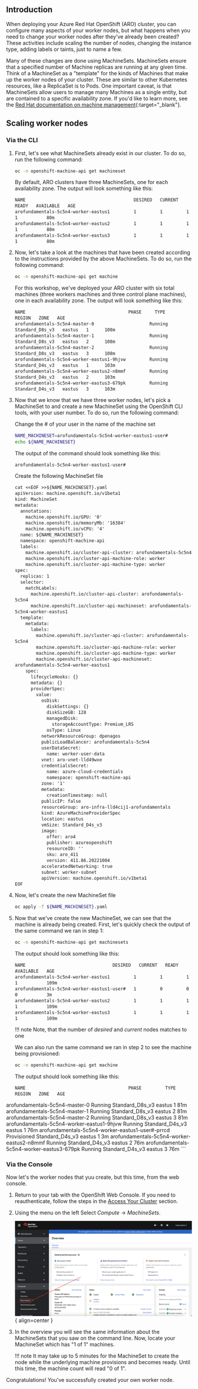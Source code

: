 ## Introduction

When deploying your Azure Red Hat OpenShift (ARO) cluster, you can configure many aspects of your worker nodes, but what happens when you need to change your worker nodes after they've already been created? These activities include scaling the number of nodes, changing the instance type, adding labels or taints, just to name a few.

Many of these changes are done using MachineSets. MachineSets ensure that a specified number of Machine replicas are running at any given time. Think of a MachineSet as a "template" for the kinds of Machines that make up the worker nodes of your cluster. These are similar to other Kubernetes resources, like a ReplicaSet is to Pods. One important caveat, is that MachineSets allow users to manage many Machines as a single entity, but are contained to a specific availability zone. If you'd like to learn more, see the [Red Hat documentation on machine management](https://docs.openshift.com/container-platform/latest/machine_management/index.html){:target="_blank"}.

## Scaling worker nodes
### Via the CLI

1. First, let's see what MachineSets already exist in our cluster. To do so, run the following command:

    ```bash
    oc -n openshift-machine-api get machineset
    ```

    By default, ARO clusters have three MachineSets, one for each availability zone. The output will look something like this:

    ```{.text .no-copy}
    NAME                                         DESIRED   CURRENT   READY   AVAILABLE   AGE
    arofundamentals-5c5n4-worker-eastus1         1         1         1       1           80m
    arofundamentals-5c5n4-worker-eastus2         1         1         1       1           80m
    arofundamentals-5c5n4-worker-eastus3         1         1         1       1           80m
    ```

2. Now, let's take a look at the machines that have been created according to the instructions provided by the above MachineSets. To do so, run the following command:

    ```bash
    oc -n openshift-machine-api get machine
    ```

    For this workshop, we've deployed your ARO cluster with six total machines (three workers machines and three control plane machines), one in each availability zone. The output will look something like this:

    ```{.text .no-copy}
    NAME                                       PHASE     TYPE              REGION   ZONE   AGE
    arofundamentals-5c5n4-master-0                     Running   Standard_D8s_v3   eastus   1      108m
    arofundamentals-5c5n4-master-1                     Running   Standard_D8s_v3   eastus   2      108m
    arofundamentals-5c5n4-master-2                     Running   Standard_D8s_v3   eastus   3      108m
    arofundamentals-5c5n4-worker-eastus1-9hjvw         Running   Standard_D4s_v3   eastus   1      103m
    arofundamentals-5c5n4-worker-eastus2-n8mmf         Running   Standard_D4s_v3   eastus   2      103m
    arofundamentals-5c5n4-worker-eastus3-679pk         Running   Standard_D4s_v3   eastus   3      103m
    ```

3. Now that we know that we have three worker nodes, let's pick a MachineSet to and create a new MachineSet using the OpenShift CLI tools, with your user number. To do so, run the following command:

    Change the # of your user in the name of the machine set

    ```bash
    NAME_MACHINESET=arofundamentals-5c5n4-worker-eastus1-user#
    echo ${NAME_MACHINESET}
    ```

    The output of the command should look something like this:

    ```{.text .no-copy}
    arofundamentals-5c5n4-worker-eastus1-user#
    ```

    Create the following MachineSet file

    ```{.text .no-copy}
    cat <<EOF >>${NAME_MACHINESET}.yaml
    apiVersion: machine.openshift.io/v1beta1
    kind: MachineSet
    metadata:
      annotations:
        machine.openshift.io/GPU: '0'
        machine.openshift.io/memoryMb: '16384'
        machine.openshift.io/vCPU: '4'
      name: ${NAME_MACHINESET}
      namespace: openshift-machine-api
      labels:
        machine.openshift.io/cluster-api-cluster: arofundamentals-5c5n4
        machine.openshift.io/cluster-api-machine-role: worker
        machine.openshift.io/cluster-api-machine-type: worker
    spec:
      replicas: 1
      selector:
        matchLabels:
          machine.openshift.io/cluster-api-cluster: arofundamentals-5c5n4
          machine.openshift.io/cluster-api-machineset: arofundamentals-5c5n4-worker-eastus1
      template:
        metadata:
          labels:
            machine.openshift.io/cluster-api-cluster: arofundamentals-5c5n4
            machine.openshift.io/cluster-api-machine-role: worker
            machine.openshift.io/cluster-api-machine-type: worker
            machine.openshift.io/cluster-api-machineset: arofundamentals-5c5n4-worker-eastus1
        spec:
          lifecycleHooks: {}
          metadata: {}
          providerSpec:
            value:
              osDisk:
                diskSettings: {}
                diskSizeGB: 128
                managedDisk:
                  storageAccountType: Premium_LRS
                osType: Linux
              networkResourceGroup: dpenagos
              publicLoadBalancer: arofundamentals-5c5n4
              userDataSecret:
                name: worker-user-data
              vnet: aro-vnet-lld49wxe
              credentialsSecret:
                name: azure-cloud-credentials
                namespace: openshift-machine-api
              zone: '1'
              metadata:
                creationTimestamp: null
              publicIP: false
              resourceGroup: aro-infra-lld4cij1-arofundamentals
              kind: AzureMachineProviderSpec
              location: eastus
              vmSize: Standard_D4s_v3
              image:
                offer: aro4
                publisher: azureopenshift
                resourceID: ''
                sku: aro_411
                version: 411.86.20221004
              acceleratedNetworking: true
              subnet: worker-subnet
              apiVersion: machine.openshift.io/v1beta1
    EOF
    ```
4. Now, let's create the new MachineSet file

    ```bash
    oc apply -f ${NAME_MACHINESET}.yaml
    ```

5. Now that we've create the new MachineSet, we can see that the machine is already being created. First, let's quickly check the output of the same command we ran in step 1:

    ```bash
    oc -n openshift-machine-api get machinesets
    ```

    The output should look something like this:

    ```{.text .no-copy}
    NAME                                 DESIRED   CURRENT   READY   AVAILABLE   AGE
    arofundamentals-5c5n4-worker-eastus1         1         1         1       1           109m
    arofundamentals-5c5n4-worker-eastus1-user#   1         0         0       0           3m
    arofundamentals-5c5n4-worker-eastus2         1         1         1       1           109m
    arofundamentals-5c5n4-worker-eastus3         1         1         1       1           109m
    ```

    !!! note
        Note, that the number of *desired* and *current* nodes matches to one

    We can also run the same command we ran in step 2 to see the machine being provisioned:

    ```bash
    oc -n openshift-machine-api get machine
    ```

    The output should look something like this:

    ```{.text .no-copy}
    NAME                                       PHASE         TYPE              REGION   ZONE   AGE
  arofundamentals-5c5n4-master-0                     Running       Standard_D8s_v3   eastus   1      81m
  arofundamentals-5c5n4-master-1                     Running       Standard_D8s_v3   eastus   2      81m
  arofundamentals-5c5n4-master-2                     Running       Standard_D8s_v3   eastus   3      81m
  arofundamentals-5c5n4-worker-eastus1-9hjvw         Running       Standard_D4s_v3   eastus   1      76m
  arofundamentals-5c5n4-worker-eastus1-user#-prrcd   Provisioned   Standard_D4s_v3   eastus   1      3m
  arofundamentals-5c5n4-worker-eastus2-n8mmf         Running       Standard_D4s_v3   eastus   2      76m
  arofundamentals-5c5n4-worker-eastus3-679pk         Running       Standard_D4s_v3   eastus   3      76m
    ```

### Via the Console

Now let's the worker nodes that yuu create, but this time, from the web console.

1. Return to your tab with the OpenShift Web Console. If you need to reauthenticate, follow the steps in the [Access Your Cluster](../setup/3-access-cluster/) section.

1. Using the menu on the left Select *Compute* -> *MachineSets*.

    ![Web Console - Cluster Settings](/assets/images/web-console-machineset-sidebar.png){ align=center }

1. In the overview you will see the same information about the MachineSets that you saw on the command line. Now, locate your MachineSet which has "1 of 1" machines.

    !!! note
        It may take up to 5 minutes for the MachineSet to create the node 
        while the underlying machine provisions and becomes ready.  Until this time, 
        the machine count will read "0 of 1".

Congratulations! You've successfully created your own worker node.
